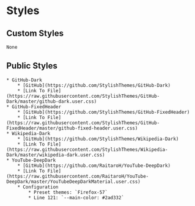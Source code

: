 # Styles

## Custom Styles
	
	None

## Public Styles

	* GitHub-Dark
		* [GitHub](https://github.com/StylishThemes/GitHub-Dark)
		* [Link To File](https://raw.githubusercontent.com/StylishThemes/GitHub-Dark/master/github-dark.user.css)
	* GitHub-FixedHeader
		* [GitHub](https://github.com/StylishThemes/GitHub-FixedHeader)
		* [Link To File](https://raw.githubusercontent.com/StylishThemes/GitHub-FixedHeader/master/github-fixed-header.user.css)
	* Wikipedia-Dark
		* [GitHub](https://github.com/StylishThemes/Wikipedia-Dark)
		* [Link To File](https://raw.githubusercontent.com/StylishThemes/Wikipedia-Dark/master/wikipedia-dark.user.css)
	* YouTube-DeepDark
		* [GitHub](https://github.com/RaitaroH/YouTube-DeepDark)
		* [Link To File](https://raw.githubusercontent.com/RaitaroH/YouTube-DeepDark/master/YouTubeDeepDarkMaterial.user.css)
		* Configuration
			* Preset themes: `Firefox-57`
			* Line 121: `--main-color: #2ad332`